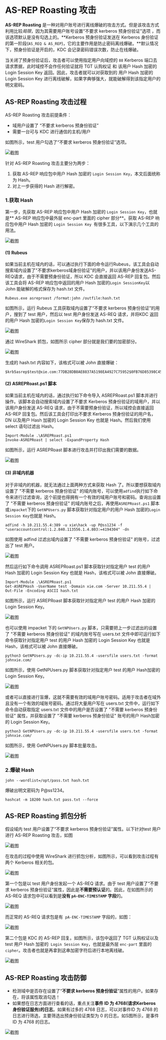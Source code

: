 # AS-REP Roasting 攻击

**AS-REP Roasting** 是一种对用户账号进行离线爆破的攻击方式。但是该攻击方式利用比较*局限*，因为其需要用户账号设置“不要求 kerberos 预身份验证”选项 ，而该选项默认是没有勾选上的。**Kerberos 预身份验证发送在 Kerberos 身份验证的第一阶段(`AS_REQ & AS_REP`)，它的主要作用是防止密码离线爆破。**默认情况下，预身份验证是开启的，KDC 会记录密码错误次数，防止在线爆破。

当关闭了预身份验证后，攻击者可以使用指定用户向域控的 `88` Kerberos 端口去请求票据，此时域控不会作任何验证就将 TGT 认购权证 和 该用户 Hash 加密的 Login Session Key 返回。因此，攻击者就可以对获取到的 用户 Hash 加密的 Login Session Key 进行离线破解，如果字典够强大，就能破解得到该指定用户的明文密码。

## AS-REP Roasting 攻击过程

AS-REP Roasting 攻击前提条件：

- 域用户设置了 “不要求 kerberos 预身份验证”
- 需要一台可与 KDC 进行通信的主机/用户

如图所示，test 用户勾选了“不要求 kerberos 预身份验证”选项。

![截图](655677c9dcc642d2482a88c41624e0da.png)

针对 AS-REP Roasting 攻击主要分为两步：

1. 获取 AS-REP 响应包中用户 Hash 加密的 `Login Session Key`，本文后面统称为 Hash。
2. 对上一步获得的 Hash 进行解密。

### 1.获取 Hash

第一步，先获取 AS-REP 响应包中用户 Hash 加密的 `Login Session Key`，也就是** AS-REP 响应包中最外层 enc-part 里面的 cipher 部分**。获取 AS-REP 响应包中用户 Hash 加密的 `Login Session Key `有很多工具，以下演示几个工具的用法。

![截图](2247e4fdc18c5c927e32e933974aa798.png)

#### (1) Rubeus

如果当前主机在域内的话，可以通过执行下面的命令运行Rubeus，该工具会自动搜索域内设置了"不要求kerberos域身份验证"的用户，并以该用户身份发送AS-REQ请求，由于不需要预身份验证，所以 KDC 会直接返回 AS-REP 回复包。然后该工具会将 AS-REP 响应包中返回的用户 Hash 加密的` Login SessionKey `以 John 能破解的格式保存为 hash.txt 文件。

```
Rubeus.exe asreproast /format:john /outfile:hash.txt
```

如图所示，运行 Rubeus 工具获取域内设置了“不要求 kerberos 预身份验证”的用户，搜到了 test 用户，然后以 test 用户身份发送 AS-REQ 请求，并将KDC 返回的用户 Hash 加密的` Login Session Key `保存为 hash.txt 文件。

![截图](a453cf7b59515766b1dd237c66fc114c.png)

通过 WireShark 抓包，如图所示 cipher 部分就是我们要的加密部分。

![截图](7c690ddafb476e2216151d5cad5ad73e.png)

生成的 hash.txt 内容如下，该格式可以被 John 直接爆破：

```
$krb5asrep$test@xie.com:77DB28DB8AE8837A5198EA4927C75952$0FB76D85398C4555AF23FFFBF491DD94DC869EC6AEBDE2CC8440C83559F546FF48443E33BF824AE3EA13C58C8DC3521308DA338DCCC23BD4A1A74482E9D02220DED60B4ACCF10DFC5B97DEDE1805FD46F355D5380C1552368119A10E0961DC0FFFF03D5E0C5941CA13016E223AF2C105D58114EFCC0285DFF54EDB3E3BD477D1E74F74FC66C958835D1B4EAA66C6722796C904B42F5079FE4593BB0C641D9F8B3C83DC297D8B9041156F1B70F97425708100FBE801119239FC10000D9249E963FE591BB0BF7AD4B3A8E801C7EC8F49CF5B2F74F0C77A8A5D9DA1415DA509601D883A
```

#### (2) ASREPRoast.ps1 脚本

如果当前主机在域内的话，通过执行如下命令导入 ASREPRoast.ps1 脚本并进行操作。该脚本会自动搜索域内设置了不要求 Kerberos 预身份验证的域用户，并以该用户身份发送 AS-REQ 请求，由于不需要预身份验证，所以域控会直接返回 AS-REP 回复包。然后该工具会打印出不要求 Kerberos 预身份验证的用户名，DN 以及用户 Hash 加密的 Login Session Key 也就是 Hash。然后我们使用select 语句过滤出 Hash。

```
Import-Module .\ASREPRoast.ps1
Invoke-ASREPRoast | select -ExpandProperty Hash
```

如图所示，运行 ASREPRoast 脚本进行攻击并打印出我们需要的数据。

![截图](6a84259e5865953196b79cbaf61fb905.png)

#### (3) 非域内机器

对于非域内的机器，就无法通过上面两种方式来获取 Hash 了。所以要想获取域内设置了 "不需要 kerberos 预身份验证" 的域内账号，可以使用` adfind `执行如下命令来进行过滤查询，这个前提也得拥有一个有效的域用户账号和密码。查询出设置了 "不需要 kerberos 预身份验证" 的域内账号之后，再使用`ASREPRoast.ps1` 脚本或` impacket `下的 `GetNPUsers.py` 脚本获取针对指定用户的用户 Hash 加密的` Login Session Key `也就是 Hash。

```
adfind -h 10.211.55.4:389 -u xie\hack -up P@ss1234 -f "useraccountcontrol:1.2.840.113556.1.4.803:=4194304" -dn
```

如图使用 adfind 过滤出域内设置了 "不需要 kerberos 预身份验证" 的账号，过滤出了 test 用户。

![截图](41c3ee4b1ec8db2f9b89ea3d0cce8593.png)

然后运行如下命令调用 ASREPRoast.ps1 脚本获取针对指定用户 test 的用户Hash 加密的 Login Session Key 也就是 Hash，该格式可以被 John 直接爆破。

```
Import-Module .\ASREPRoast.ps1
Get-ASREPHash -UserName test -Domain xie.com -Server 10.211.55.4 | Out-File -Encoding ASCII hash.txt
```

如图所示，运行 ASREPRoast 脚本获取针对指定用户 test 的用户 Hash 加密的 Login Session Key。

![截图](4a94d7342d2f2db4a2f9f5ab7e2c52a6.png)

也可以使用 impacket 下的 `GetNPUsers.py` 脚本，只需要把上一步过滤出的设置了 "不需要 kerberos 预身份验证" 的域内账号写在 users.txt 文件中即可运行如下命令获取针对指定用户 test 的用户 Hash 加密的 Login Session Key 也就是Hash，该格式可以被 John 直接爆破。

```
python3 GetNPUsers.py -dc-ip 10.211.55.4 -usersfile users.txt -format johnxie.com/
```

如图所示，使用 GetNPUsers.py 脚本获取针对指定用户 test 的用户 Hash加密的 Login Session Key。

![截图](9cec7830552d1c3350c4c2e780cab296.png)

或者可以直接进行盲爆，这就不需要有效的域用户账号密码。适用于攻击者在域外且没有一个有效的域账号密码。通过将大量用户写在 users.txt 文件中，运行如下命令自动获取指定 users.txt 文件中的用户是否设置了 "不需要 kerberos 预身份验证" 属性，并获取设置了 "不需要 kerberos 预身份验证" 账号的用户 Hash加密的 Login Session Key。

```
python3 GetNPUsers.py -dc-ip 10.211.55.4 -usersfile users.txt -format johnxie.com/
```

如图所示，使用 GetNPUsers.py 脚本批量攻击。

![截图](785575cad553487b4ad42fb6a206f608.png)

### 2.爆破 Hash

```
john --wordlist=/opt/pass.txt hash.txt
```

爆破出明文密码为 P@ss1234。

```
hashcat -m 18200 hash.txt pass.txt --force
```

## AS-REP Roasting 抓包分析

假设域内 test 用户设置了“不要求 kerberos 预身份验证”属性。以下针对test 用户进行 AS-REP Roasting 攻击，如图

![截图](cbf2fbf4bb4b3e4b561a4f181e9067d8.png)

在攻击的过程中使用 WireShark 进行抓包分析，如图所示，可以看到攻击过程有两个 Kerberos 相关的包。

![截图](f04160a6837450b024625877120b9e38.png)

第一个包是以 test 用户身份发起一个 AS-REQ 请求。由于 test 用户设置了“不要求 kerberos 预身份验证”属性，因此是**不需要预认证**的。因此，在如图所示的 AS-REQ 请求包中可以看到是**没有 `pA-ENC-TIMESTAMP` 字段**的。

![截图](79ef6fd016c8de1e44c561a3ef3d6691.png)

而正常的 AS-REQ 请求包是有` pA-ENC-TIMESTAMP` 字段的，如图：

![截图](f602c6e5da325f3bb6b10361df6559c1.png)

第二个包是 KDC 的 AS-REP 回复。如图所示，该包中返回了 TGT 认购权证以及 test 用户 Hash 加密的` Login Session Key`，也就是最外层 `enc-part` 里面的`cipher`。攻击者也就是再拿到这串加密字符后进行本地离线破。

![截图](f04c52cfe9d1892589149c057dd5973a.png)

## AS-REP Roasting 攻击防御

- 检测域中是否存在设置了“**不要求 kerberos 预身份验证**”属性的用户。如果存在，将该属性取消勾选！
- 如果想在日志方面进行查看的话，重点关注**事件 ID 为 4768(请求Kerberos 身份验证服务)的日志**。如果有过多的 4768 日志，可以对事件ID 为 4768 的日志进行筛选，主要筛选出预身份验证类型为 0 的日志。如S图所示，是事件 ID 为 4768 的日志。

![截图](cfee90659dcc90b211a49be6f934485b.png)